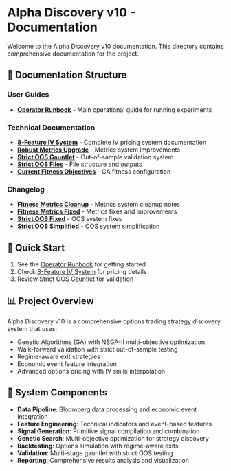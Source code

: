 # Alpha Discovery v10 - Documentation

Welcome to the Alpha Discovery v10 documentation. This directory contains comprehensive documentation for the project.

## 📁 Documentation Structure

### User Guides
- **[Operator Runbook](user_guides/OPERATOR_RUNBOOK.md)** - Main operational guide for running experiments

### Technical Documentation
- **[8-Feature IV System](technical/COMPLETE_8_FEATURE_IV_SYSTEM.md)** - Complete IV pricing system documentation
- **[Robust Metrics Upgrade](technical/ROBUST_METRICS_UPGRADE.md)** - Metrics system improvements
- **[Strict OOS Gauntlet](technical/STRICT_OOS_GAUNTLET_EXPLAINED.md)** - Out-of-sample validation system
- **[Strict OOS Files](technical/STRICT_OOS_FILES_EXPLAINED.md)** - File structure and outputs
- **[Current Fitness Objectives](technical/CURRENT_FITNESS_OBJECTIVES.md)** - GA fitness configuration

### Changelog
- **[Fitness Metrics Cleanup](changelog/FITNESS_METRICS_CLEANUP.md)** - Metrics system cleanup notes
- **[Fitness Metrics Fixed](changelog/FITNESS_METRICS_FIXED.md)** - Metrics fixes and improvements
- **[Strict OOS Fixed](changelog/STRICT_OOS_FIXED.md)** - OOS system fixes
- **[Strict OOS Simplified](changelog/STRICT_OOS_SIMPLIFIED.md)** - OOS system simplification

## 🚀 Quick Start

1. See the [Operator Runbook](user_guides/OPERATOR_RUNBOOK.md) for getting started
2. Check [8-Feature IV System](technical/COMPLETE_8_FEATURE_IV_SYSTEM.md) for pricing details
3. Review [Strict OOS Gauntlet](technical/STRICT_OOS_GAUNTLET_EXPLAINED.md) for validation

## 📊 Project Overview

Alpha Discovery v10 is a comprehensive options trading strategy discovery system that uses:
- Genetic Algorithms (GA) with NSGA-II multi-objective optimization
- Walk-forward validation with strict out-of-sample testing
- Regime-aware exit strategies
- Economic event feature integration
- Advanced options pricing with IV smile interpolation

## 🔧 System Components

- **Data Pipeline**: Bloomberg data processing and economic event integration
- **Feature Engineering**: Technical indicators and event-based features
- **Signal Generation**: Primitive signal compilation and combination
- **Genetic Search**: Multi-objective optimization for strategy discovery
- **Backtesting**: Options simulation with regime-aware exits
- **Validation**: Multi-stage gauntlet with strict OOS testing
- **Reporting**: Comprehensive results analysis and visualization

